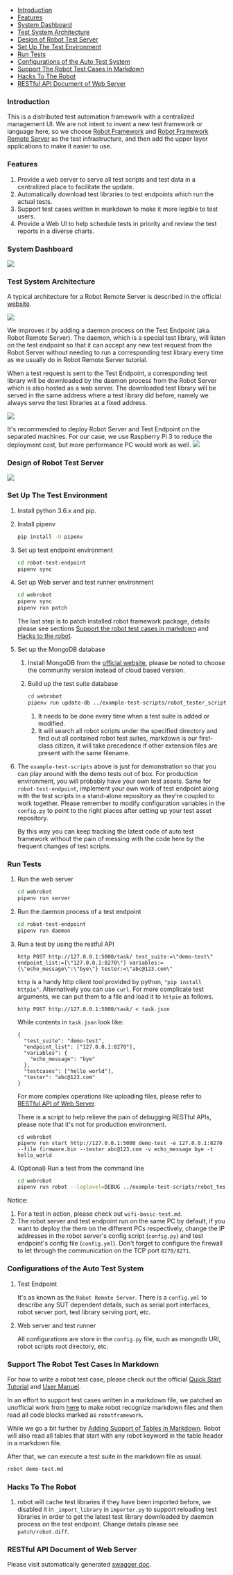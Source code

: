 - [Introduction](#Introduction)
- [Features](#Features)
- [System Dashboard](#System-Dashboard)
- [Test System Architecture](#Test-System-Architecture)
- [Design of Robot Test Server](#Design-of-Robot-Test-Server)
- [Set Up The Test Environment](#Set-Up-The-Test-Environment)
- [Run Tests](#Run-Tests)
- [Configurations of the Auto Test System](#Configurations-of-the-Auto-Test-System)
- [Support The Robot Test Cases In Markdown](#Support-The-Robot-Test-Cases-In-Markdown)
- [Hacks To The Robot](#Hacks-To-The-Robot)
- [RESTful API Document of Web Server](#RESTful-API-Document-of-Web-Server)

### Introduction
This is a distributed test automation framework with a centralized management UI. We are not intent to invent a new test framework or language here, so we choose [Robot Framework](https://github.com/robotframework/robotframework) and [Robot Framework Remote Server](https://github.com/robotframework/PythonRemoteServer) as the test infrastructure, and then add the upper layer applications to make it easier to use.

### Features
1. Provide a web server to serve all test scripts and test data in a centralized place to facilitate the update.
2. Automatically download test libraries to test endpoints which run the actual tests.
3. Support test cases written in markdown to make it more legible to test users.
4. Provide a Web UI to help schedule tests in priority and review the test reports in a diverse charts.

### System Dashboard
![](https://i.loli.net/2019/04/09/5cabf46602d8f.png)

### Test System Architecture
A typical architecture for a Robot Remote Server is described in the official [website](https://github.com/robotframework/RemoteInterface).

![](https://i.loli.net/2018/11/28/5bfe0be78657f.jpg)

We improves it by adding a daemon process on the Test Endpoint (aka. Robot Remote Server). The daemon, which is a special test library, will listen on the test endpoint so that it can accept any new test request from the Robot Server without needing to run a corresponding test library every time as we usually do in Robot Remote Server tutorial.

When a test request is sent to the Test Endpoint, a corresponding test library will be downloaded by the daemon process from the Robot Server which is also hosted as a web server. The downloaded test library will be served in the same address where a test library did before, namely we always serve the test libraries at a fixed address.

![](https://i.loli.net/2019/01/25/5c4a65f044250.png)

It's recommended to deploy Robot Server and Test Endpoint on the separated machines. For our case, we use Raspberry Pi 3 to reduce the deployment cost, but more performance PC would work as well.
![](https://i.loli.net/2019/01/24/5c498aa0a7354.png)

### Design of Robot Test Server
![](https://i.loli.net/2019/04/08/5cab120829e69.png)

### Set Up The Test Environment

1. Install python 3.6.x and pip.

2. Install pipenv
   ```bash
   pip install -U pipenv
   ```

3. Set up test endpoint environment
   ```bash
   cd robot-test-endpoint
   pipenv sync
   ```

4. Set up Web server and test runner environment
   ```bash
   cd webrobot
   pipenv sync
   pipenv run patch
   ```
   The last step is to patch installed robot framework package, details please see sections [Support the robot test cases in markdown](#support-the-robot-test-cases-in-markdown) and [Hacks to the robot](#hacks-to-the-robot).

5. Set up the MongoDB database

   1. Install MongoDB from the [official website](https://www.mongodb.com/), please be noted to choose the community version instead of cloud based version.

   2. Build up the test suite database
      ```bash
      cd webrobot
      pipenv run update-db ../example-test-scripts/robot_tester_scripts
      ```
      1. It needs to be done every time when a test suite is added or modified.
      2. It will search all robot scripts under the specified directory and find out all contained robot test suites, markdown is our first-class citizen, it will take precedence if other extension files are present with the same filename.

6. The `example-test-scripts` above is just for demonstration so that you can play around with the demo tests out of box. For production environment, you will probably have your own test assets. Same for `robot-test-endpoint`, implement your own work of test endpoint along with the test scripts in a stand-alone repository as they're coupled to work together. Please remember to modify configuration variables in the `config.py` to point to the right places after setting up your test asset repository.

   By this way you can keep tracking the latest code of auto test framework without the pain of messing with the code here by the frequent changes of test scripts.

### Run Tests
1. Run the web server
   ```bash
   cd webrobot
   pipenv run server
   ```

2. Run the daemon process of a test endpoint
   ```bash
   cd robot-test-endpoint
   pipenv run daemon
   ```

3. Run a test by using the restful API
   ```
   http POST http://127.0.0.1:5000/task/ test_suite:=\"demo-test\" endpoint_list:=[\"127.0.0.1:8270\"] variables:={\"echo_message\":\"bye\"} tester:=\"abc@123.com\"
   ```
   `http` is a handy http client tool provided by python, `"pip install httpie"`. Alternatively you can use `curl`. For more complicate test arguments, we can put them to a file and load it to `httpie` as follows.
   ```
   http POST http://127.0.0.1:5000/task/ < task.json
   ```
   While contents in `task.json` look like:
   ```
   {
     "test_suite": "demo-test",
     "endpoint_list": ["127.0.0.1:8270"],
     "variables": {
       "echo_message": "bye"
     },
     "testcases": ["hello world"],
     "tester": "abc@123.com"
   }
   ```
   For more complex operations like uploading files, please refer to [RESTful API of Web Server](#restful-api-of-web-server).

   There is a script to help relieve the pain of debugging RESTful APIs, please note that it's not for production environment.
   ```
   cd webrobot
   pipenv run start http://127.0.0.1:5000 demo-test -e 127.0.0.1:8270 --file firmware.bin --tester abc@123.com -v echo_message bye -t hello_world
   ```

4. (Optional) Run a test from the command line

   ```bash
   cd webrobot
   pipenv run robot --loglevel=DEBUG ../example-test-scripts/robot_tester_scripts/demo-test.robot
   ```

Notice:
1. For a test in action, please check out `wifi-basic-test.md`.
2. The robot server and test endpoint run on the same PC by default, if you want to deploy the them on the different PCs respectively, change the IP addresses in the robot server's config script (`config.py`) and test endpoint's config file (`config.yml`). Don't forget to configure the firewall to let through the communication on the TCP port `8270/8271`.

### Configurations of the Auto Test System
1. Test Endpoint

   It's as known as the `Robot Remote Server`. There is a `config.yml` to describe any SUT dependent details, such as serial port interfaces, robot server port, test library serving port, etc.

2. Web server and test runner

   All configurations are store in the `config.py` file, such as mongodb URI, robot scripts root directory, etc.

### Support The Robot Test Cases In Markdown
For how to write a robot test case, please check out the official [Quick Start Tutorial](https://github.com/robotframework/QuickStartGuide/blob/master/QuickStart.rst) and [User Manuel](http://robotframework.org/robotframework/latest/RobotFrameworkUserGuide.html).

In an effort to support test cases written in a markdown file, we patched an unofficial work from [here](https://gist.github.com/Tset-Noitamotua/75d15a2beb9ab6f1931d3871172ebbbf) to make robot recognize markdown files and then read all code blocks marked as `robotframework`.

While we go a bit further by [Adding Support of Tables in Markdown](https://gist.github.com/pansila/8d4f2869ccae891326959c947571ea67). Robot will also read all tables that start with any robot keyword in the table header in a markdown file.

After that, we can execute a test suite in the markdown file as usual.
```bash
robot demo-test.md
```

### Hacks To The Robot
1. robot will cache test libraries if they have been imported before, we disabled it in `_import_library` in `importer.py` to support reloading test libraries in order to get the latest test library downloaded by daemon process on the test endpoint. Change details please see `patch/robot.diff`.

### RESTful API Document of Web Server
Please visit automatically generated [swagger doc](http://127.0.0.1:5000/).